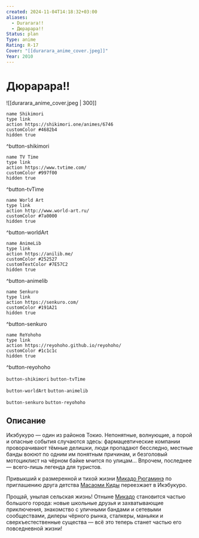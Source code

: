 ```yaml
---
created: 2024-11-04T14:18:32+03:00
aliases:
  - Durarara!!
  - Дюрарара!!
Status: plan
Type: anime
Rating: R-17
Cover: "[[durarara_anime_cover.jpeg]]"
Year: 2010
---
```


# Дюрарара!!

![[durarara_anime_cover.jpeg | 300]]

```button
name Shikimori
type link
action https://shikimori.one/animes/6746
customColor #4682b4
hidden true
```
^button-shikimori

```button
name TV Time
type link
action https://www.tvtime.com/
customColor #997f00
hidden true
```
^button-tvTime

```button
name World Art
type link
action http://www.world-art.ru/
customColor #7a0000
hidden true
```
^button-worldArt

```button
name AnimeLib
type link
action https://anilib.me/
customColor #252527
customTextColor #7E57C2
hidden true
```
^button-animelib

```button
name Senkuro
type link
action https://senkuro.com/
customColor #191A21
hidden true
```
^button-senkuro

```button
name ReYohoho
type link
action https://reyohoho.github.io/reyohoho/
customColor #1c1c1c
hidden true
```
^button-reyohoho

`button-shikimori` `button-tvTime`

`button-worldArt` `button-animelib`

`button-senkuro` `button-reyohoho`

## Описание

Икэбукуро — один из районов Токио. Непонятные, волнующие, а порой и опасные события случаются здесь: фармацевтические компании проворачивают тёмные делишки, люди пропадают бесследно, местные банды воюют по одним им понятным причинам, и безголовый мотоциклист на чёрном байке мчится по улицам... Впрочем, последнее — всего-лишь легенда для туристов.

Привыкший к размеренной и тихой жизни [Микадо Рюгаминэ](https://shikimori.one/characters/24592-mikado-ryuugamine) по приглашению друга детства [Масаоми Киды](https://shikimori.one/characters/24593-masaomi-kida) переезжает в Икэбукуро.

Прощай, унылая сельская жизнь! Отныне [Микадо](https://shikimori.one/characters/24592-mikado-ryuugamine) становится частью большого города: новые школьные друзья и захватывающие приключения, знакомство с уличными бандами и сетевыми сообществами, дилеры чёрного рынка, сталкеры, маньяки и сверхъестественные существа — всё это теперь станет частью его повседневной жизни!
